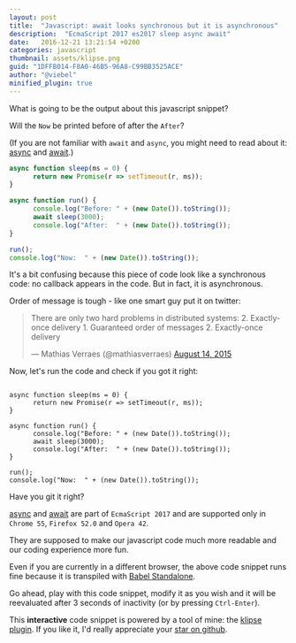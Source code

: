 ```yaml
---
layout: post
title:  "Javascript: await looks synchronous but it is asynchronous"
description:  "EcmaScript 2017 es2017 sleep async await"
date:   2016-12-21 13:21:54 +0200
categories: javascript
thumbnail: assets/klipse.png
guid: "1DFFB014-F8A0-46B5-96A8-C99BB3525ACE"
author: "@viebel"
minified_plugin: true
---
```


What is going to be the output about this javascript snippet?

Will the `Now` be printed before of after the `After`?

(If you are not familiar with `await` and `async`, you might need to read about it: 
[async](https://developer.mozilla.org/en-US/docs/Web/JavaScript/Reference/Statements/async_function) and [await](https://developer.mozilla.org/en-US/docs/Web/JavaScript/Reference/Operators/await).)

~~~javascript
async function sleep(ms = 0) {
      return new Promise(r => setTimeout(r, ms));
}

async function run() {
      console.log("Before: " + (new Date()).toString());
      await sleep(3000);
      console.log("After:  " + (new Date()).toString());
}

run();
console.log("Now:  " + (new Date()).toString());
~~~

It's a bit confusing because this piece of code look like a synchronous code: no callback appears in the code. But in fact, it is asynchronous. 

Order of message is tough - like one smart guy put it on twitter:

<blockquote class="twitter-tweet" data-lang="en"><p lang="en" dir="ltr">There are only two hard problems in distributed systems:  2. Exactly-once delivery 1. Guaranteed order of messages 2. Exactly-once delivery</p>&mdash; Mathias Verraes (@mathiasverraes) <a href="https://twitter.com/mathiasverraes/status/632260618599403520">August 14, 2015</a></blockquote>
<script async src="//platform.twitter.com/widgets.js" charset="utf-8"></script>


Now, let's run the code and check if you got it right: 

<pre><code class="language-es2017" data-async-code="true" data-eval-idle-msec="3000">
async function sleep(ms = 0) {
      return new Promise(r => setTimeout(r, ms));
}

async function run() {
      console.log("Before: " + (new Date()).toString());
      await sleep(3000);
      console.log("After:  " + (new Date()).toString());
}

run();
console.log("Now:  " + (new Date()).toString());
</code></pre>


Have you git it right?


[async](https://developer.mozilla.org/en-US/docs/Web/JavaScript/Reference/Statements/async_function) and [await](https://developer.mozilla.org/en-US/docs/Web/JavaScript/Reference/Operators/await) are part of `EcmaScript 2017` and are supported only in `Chrome 55`, `Firefox 52.0` and `Opera 42`.

They are supposed to make our javascript code much more readable and our coding experience more fun.

Even if you are currently in a different browser, the above code snippet runs fine because it is transpiled with [Babel Standalone](https://github.com/babel/babel-standalone).

Go ahead, play with this code snippet, modify it as you wish and it will be reevaluated after 3 seconds of inactivity (or by pressing `Ctrl-Enter`).

This **interactive** code snippet is powered by a tool of mine: the [klipse plugin](https://github.com/viebel/klipse). If you like it, I'd really appreciate your [star on github](https://github.com/viebel/klipse/stargazers).




